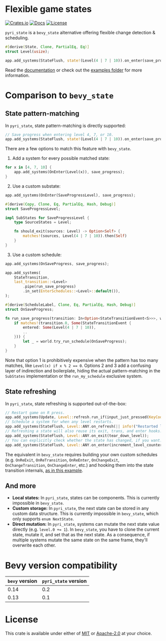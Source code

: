 # Flexible game states

[![Crates.io](https://img.shields.io/crates/v/pyri_state.svg)](https://crates.io/crates/pyri_state)
[![Docs](https://docs.rs/pyri_state/badge.svg)](https://docs.rs/pyri_state/latest/pyri_state/)
[![License](https://img.shields.io/badge/license-MIT%2FApache-blue.svg)](https://github.com/benfrankel/pyri_state)

`pyri_state` is a `bevy_state` alternative offering flexible change detection & scheduling.

```rust
#[derive(State, Clone, PartialEq, Eq)]
struct Level(usize);

app.add_systems(StateFlush, state!(Level(4 | 7 | 10)).on_enter(save_progress));
```

Read the [documentation](https://docs.rs/pyri_state/latest/pyri_state) or check out the [examples folder](/examples/) for more information.

# Comparison to `bevy_state`

## State pattern-matching

In `pyri_state`, state pattern-matching is directly supported:

```rust
// Save progress when entering level 4, 7, or 10.
app.add_systems(StateFlush, state!(Level(4 | 7 | 10)).on_enter(save_progress));
```

There are a few options to match this feature with `bevy_state`.

1. Add a system for every possible matched state:

```rust
for x in [4, 7, 10] {
    app.add_systems(OnEnter(Level(x)), save_progress);
}
```

2. Use a custom substate:

```rust
app.add_systems(OnEnter(SaveProgressLevel), save_progress);

#[derive(Copy, Clone, Eq, PartialEq, Hash, Debug)]
struct SaveProgressLevel;

impl SubStates for SaveProgressLevel {
    type SourceStates = Level;

    fn should_exit(sources: Level) -> Option<Self> {
        matches!(sources, Level(4 | 7 | 10)).then(Self)
    }
}
```

3. Use a custom schedule:

```rust
app.add_systems(OnSaveProgress, save_progress);

app.add_systems(
    StateTransition,
    last_transition::<Level>
        .pipe(run_save_progress)
        .in_set(EnterSchedules::<Level>::default()),
);

#[derive(ScheduleLabel, Clone, Eq, PartialEq, Hash, Debug)]
struct OnSaveProgress;

fn run_save_progress(transition: In<Option<StateTransitionEvent<S>>>, world: &mut World) {
    if matches!(transition.0, Some(StateTransitionEvent {
        entered: Some(Level(4 | 7 | 10)),
        ..
    })) {
        let _ = world.try_run_schedule(OnSaveProgress);
    }
}
```

Note that option 1 is prohibitively expensive when the pattern has too many matches, like `Level(x) if x % 2 == 0`.
Options 2 and 3 add a confusing layer of indirection and boilerplate, hiding the actual pattern-matching in
the `SubStates` implementation or the `run_my_schedule` exclusive system.

## State refreshing

In `pyri_state`, state refreshing is supported out-of-the-box:

```rust
// Restart game on R press.
app.add_systems(Update, Level::refresh.run_if(input_just_pressed(KeyCode::R)));
// Schedule a system for when any level restarts.
app.add_systems(StateFlush, Level::ANY.on_refresh(|| info!("Restarted level")));
// Refreshing a state will also reuse its exit, trans, and enter hooks.
app.add_systems(StateFlush, Level::ANY.on_exit(tear_down_level));
// You can explicitly check whether the state has changed, if you want.
app.add_systems(StateFlush, Level::ANY.on_enter(increment_level_counter.run_if(Level::will_change)));
```

The equivalent in `bevy_state` requires building your own custom schedules (e.g. `OnReExit`, `OnReTransition`, `OnReEnter`, `OnChangeExit`, `OnChangeTransition`, `OnChangeEnter`, etc.) and hooking them into the state transition internals, [as in this example](https://github.com/bevyengine/bevy/blob/main/examples/state/custom_transitions.rs).

## And more

- **Local states:** In `pyri_state`, states can be components.
  This is currently impossible in `bevy_state`.
- **Custom storage:** In `pyri_state`, the next state can be stored in any custom data structure.
  This is currently impossible in `bevy_state`, which only supports `enum NextState`.
- **Direct mutation:** In `pyri_state`, systems can mutate the next state value directly (e.g. `level.0 += 1`).
  In `bevy_state`, you have to clone the current state, mutate it, and set that as the next state.
  As a consequence, if multiple systems mutate the same state on the same frame, they'll overwrite each other.

# Bevy version compatibility

| `bevy` version | `pyri_state` version |
| -------------- | -------------------- |
| 0.14           | 0.2                  |
| 0.13           | 0.1                  |

# License

This crate is available under either of [MIT](LICENSE-MIT) or [Apache-2.0](LICENSE-Apache-2.0) at your choice.
